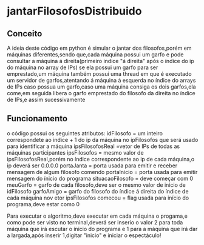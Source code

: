 # jantarFilosofosDistribuido

## Conceito
A ideia deste código em python é simular o jantar dos filosofos,porém em máquinas diferentes,sendo que,cada máquina possui um garfo e pode consultar a máquina á direita(primeiro indice "á direita" após o índice do ip do máquina no array de IPs) se ela possui um garfo para ser emprestado,um máquina também possui uma thread em que é executado um servidor de garfos,atentando á máquina á esquerda no índice do arrays de IPs caso possua um garfo,caso uma máquina consiga os dois garfos,ela come,em seguida libera o garfo emprestado do filosofo da direita no índice de IPs,e assim sucessivamente

## Funcionamento

o código possui os seguintes atributos:
idFilosofo = um inteiro correspondete ao indice + 1 do ip da máquina no ipFilosofos que será usado para identificar a máquina
ipsFilosofosReal =vetor de IPs de todas as máquinas participantes
ipsFilosofos = mesmo valor de ipsFilosofosReal,porém no índice correspondente ao ip de cada máquina,o ip deverá ser 0.0.0.0
portaJanta = porta usada para emitir e receber mensagem de algum filosofo comendo
portaInicio = porta usada para emitir mensagem do ínicio do programa
situacaoFilosofo = deve começar com 0
meuGarfo = garfo de cada filosofo,deve ser o mesmo valor de início de idFilosofo
garfoAmigo = garfo do filosofo do índice á direita do índice de cada máquina nov etor ipsFilosofos
comecou = flag usada para início do programa,deve estar como 0

Para executar o algoritmo,deve executar em cada máquina o progama,e como pode ser visto no terminal,deverá ser inserio o valor 2 para toda máquina que irá escutar o ínicio do programa e 1 para a máquina que irá dar a largada,após inserir 1,digitar "inicio" e iniciar o espectáculo!
